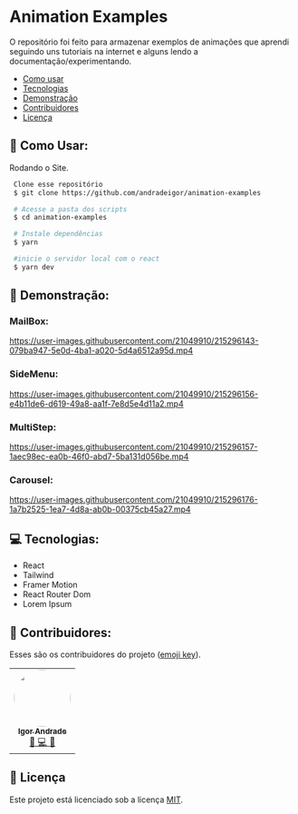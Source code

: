 # Animation Examples

O repositório foi feito para armazenar exemplos de animações que aprendi seguindo uns tutoriais na internet e alguns lendo a documentação/experimentando.

- [Como usar](#como-usar)
- [Tecnologias](#tecnologias)
- [Demonstração](#demonstracao)
- [Contribuidores](#contribuidores)
- [Licença](#licença)

## 🤖 Como Usar:

Rodando o Site.

```bash
 Clone esse repositório
 $ git clone https://github.com/andradeigor/animation-examples

 # Acesse a pasta dos scripts
 $ cd animation-examples

 # Instale dependências
 $ yarn

 #inicie o servidor local com o react
 $ yarn dev


```

## 📜 Demonstração:

### MailBox:

https://user-images.githubusercontent.com/21049910/215296143-079ba947-5e0d-4ba1-a020-5d4a6512a95d.mp4

### SideMenu:

https://user-images.githubusercontent.com/21049910/215296156-e4b11de6-d619-49a8-aa1f-7e8d5e4d11a2.mp4

### MultiStep:

https://user-images.githubusercontent.com/21049910/215296157-1aec98ec-ea0b-46f0-abd7-5ba131d056be.mp4

### Carousel:


https://user-images.githubusercontent.com/21049910/215296176-1a7b2525-1ea7-4d8a-ab0b-00375cb45a27.mp4


## 💻 Tecnologias:

- React
- Tailwind
- Framer Motion
- React Router Dom
- Lorem Ipsum

## 👥 Contribuidores:

Esses são os contribuidores do projeto (<a href="https://allcontributors.org/docs/en/emoji-key">emoji key</a>).

<table>
  <tr>
    <td align="center"><a href="https://github.com/andradeigor"><img style="border-radius: 50%;" src="https://avatars.githubusercontent.com/u/21049910?v=4" width="100px;" alt=""/><br /><sub><b>Igor Andrade</b></sub></a><br /><a href="#" title="Igor Andrade">🤔 💻 🚧</a></td>
  </tr>
</table>

## 📖 Licença

Este projeto está licenciado sob a licença <a href="https://choosealicense.com/licenses/mit/">MIT</a>.
